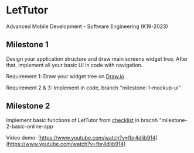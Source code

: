 # LetTutor

Advanced Mobile Development - Software Engineering (K19-2023)

## Milestone 1

Design your application structure and draw main screens widget tree. After that, implement all your basic UI in code with navigation.

Requirement 1: Draw your widget tree on [Draw.io](https://drive.google.com/file/d/1xIKhqREU1l7V3cl-WYsKmDidu5jht5_d/view?usp=sharing)

Requirement 2 & 3: Implement in code, branch "milestone-1-mockup-ui"


## Milestone 2

Implement basic functions of LetTutor from [checklist](https://app.slack.com/client/T0MAPCD1U/C04Q6D00X16) in bracnh "milestone-2-basic-online-app

Video demo: [https://www.youtube.com/watch?v=fbr4dlib914](https://www.youtube.com/watch?v=fbr4dlib914)


